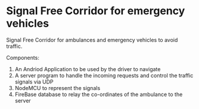 # Signal Free Corridor for emergency vehicles
Signal Free Corridor for ambulances and emergency vehicles to avoid traffic.

Components:
1. An Andriod Application to be used by the driver to navigate
2. A server program to handle the incoming requests and control the traffic signals via UDP
3. NodeMCU to represent the signals
4. FireBase database to relay the co-ordinates of the ambulance to the server

